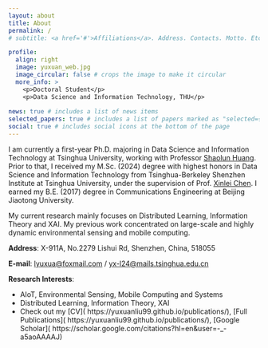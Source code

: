 ```yaml
---
layout: about
title: About
permalink: /
# subtitle: <a href='#'>Affiliations</a>. Address. Contacts. Motto. Etc.

profile:
  align: right
  image: yuxuan_web.jpg
  image_circular: false # crops the image to make it circular
  more_info: >
    <p>Doctoral Student</p>
    <p>Data Science and Information Technology, THU</p>
  
news: true # includes a list of news items
selected_papers: true # includes a list of papers marked as "selected={true}"
social: true # includes social icons at the bottom of the page
---
```


I am currently a first-year Ph.D. majoring in Data Science and Information Technology at Tsinghua University, working with Professor [Shaolun Huang]( https://sites.google.com/view/slhuang/home). Prior to that, I received my M.Sc. (2024) degree with highest honors in Data Science and Information Technology from Tsinghua-Berkeley Shenzhen Institute at Tsinghua University, under the supervision of Prof. [Xinlei Chen]( https://scholar.google.com/citations?user=Ha8rlUgAAAAJ&hl=en).  I earned my B.E. (2017) degree in Communications Engineering at Beijing Jiaotong University.

My current research mainly focuses on Distributed Learning, Information Theory and XAI. My previous work concentrated on large-scale and highly dynamic environmental sensing and mobile computing.

<i class="fa fa-location-arrow"></i> <strong>Address</strong>: X-911A, No.2279 Lishui Rd, Shenzhen, China, 518055

<i class="fa fa-envelope"></i> <strong>E-mail</strong>: [lyuxua@foxmail.com](mailto:lyuxua@foxmail.com) / [yx-l24@mails.tsinghua.edu.cn](mailto:yx-l24@mails.tsinghua.edu.cn) 

<i class="fa-solid fa-star"></i> <strong>Research Interests</strong>:
<ul>
  <li>AIoT, Environmental Sensing, Mobile Computing and Systems
  <li>Distributed Learning, Information Theory, XAI
  <li>Check out my [CV]( https://yuxuanliu99.github.io/publications/), [Full Publications]( https://yuxuanliu99.github.io/publications/), [Google Scholar]( https://scholar.google.com/citations?hl=en&user=-_-a5aoAAAAJ)
<ul>

